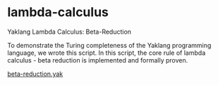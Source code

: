 # lambda-calculus
Yaklang Lambda Calculus: Beta-Reduction

To demonstrate the Turing completeness of the Yaklang programming language, we wrote this script. In this script, the core rule of lambda calculus - beta reduction is implemented and formally proven.

[beta-reduction.yak](/beta-reduction.yak)
